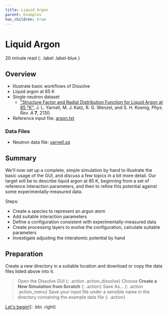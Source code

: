 ```yaml
---
title: Liquid Argon
parent: Examples
has_children: true
---
```

# Liquid Argon

20 minute read
{: .label .label-blue }

## Overview

- Illustrate basic workflows of Dissolve
- Liquid argon at 85 K
- Single neutron dataset
  - ["Structure Factor and Radial Distribution Function for Liquid Argon at 85 °K"](https://journals.aps.org/pra/abstract/10.1103/PhysRevA.7.2130), J. L. Yarnell, M. J. Katz, R. G. Wenzel, and S. H. Koenig, _Phys. Rev. A_ **7**, 2130.
- Reference input file: [argon.txt](https://github.com/trisyoungs/dissolve/tree/develop/examples/argon/argon.txt)

### Data Files
- Neutron data file: [yarnell.sq](https://github.com/trisyoungs/dissolve/tree/develop/examples/argon/data/yarnell.sq)

## Summary

We'll now set up a complete, simple simulation by hand to illustrate the basic usage of the GUI, and discuss a few topics in a bit more detail. Our target will be to describe liquid argon at 85 K, beginning from a set of reference interaction parameters, and then to refine this potential against some experimentally-measured data.

Steps:
- Create a species to represent an argon atom
- Add suitable interaction parameters
- Define a configuration consistent with experimentally-measured data
- Create processing layers to evolve the configuration, calculate suitable parameters
- Investigate adjusting the interatomic potential by hand

## Preparation

Create a new directory in a suitable location and download or copy the data files listed above into it.

> Open the Dissolve GUI
{: .action .action_dissolve}
> Choose **Create a New Simulation from Scratch**
{: .action}
> Save As...
{: .action .action_menu}
> Save your input file under a sensible name in the directory containing the example data file
{: .action}

[Let's begin!](step1.md){: .btn .right}


